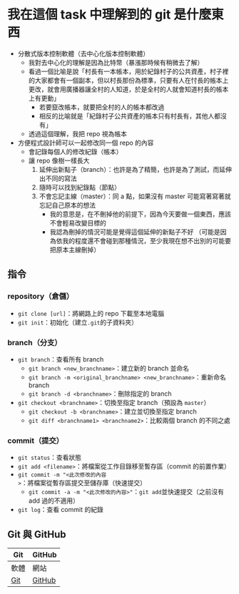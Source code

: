 我在這個 task 中理解到的 git 是什麼東西
=====================================

- 分散式版本控制軟體（去中心化版本控制軟體）
	- 我對去中心化的理解是因為比特幣（暴漲那時候有稍微去了解）
	- 看過一個比喻是說「村長有一本帳本，用於紀錄村子的公共資產，村子裡的大家都會有一個副本，但以村長那份為標準，只要有人在忖長的帳本上更改，就會用廣播器讓全村的人知道，於是全村的人就會知道村長的帳本上有更動」
		- 若要竄改帳本，就要把全村的人的帳本都改過
		- 相反的比喻就是「紀錄村子公共資產的帳本只有村長有，其他人都沒有」
	- 透過這個理解，我把 repo 視為帳本
- 方便程式設計師可以一起修改同一個 repo 的內容
	- 會記錄每個人的修改紀錄（帳本）
	- 讓 repo 像樹一樣長大
		1. 延伸出新點子（branch）：也許是為了精簡，也許是為了測試，而延伸出不同的寫法
		2. 隨時可以找到紀錄點（節點）
		3. 不會忘記主線（master）：同 a 點，如果沒有 master 可能寫著寫著就忘記自己原本的想法
			- 我的意思是，在不刪掉他的前提下，因為今天要做一個東西，應該不會輕易改變目標的
			- 我認為刪掉的情況可能是覺得這個延伸的新點子不好
			（可能是因為依我的程度還不會碰到那種情況，至少我現在想不出別的可能要把原本主線刪掉）		

指令
-----

### repository（倉儲） ###
- `git clone [url]`：將網路上的 repo 下載至本地電腦
- `git init`：初始化（建立`.git`的子資料夾）


### branch（分支） ###
- `git branch`：查看所有 branch
	- `git branch <new_branchname>`：建立新的 branch 並命名
	- `git branch -m <original_branchname> <new_branchname>`：重新命名 branch
	- `git branch -d <branchname>`：刪除指定的 branch
- `git checkout <branchname>`：切換至指定 branch（預設為 `master`）
	- `git checkout -b <branchname>`：建立並切換至指定 branch
	- `git diff <branchname1> <branchname2>`：比較兩個 branch 的不同之處


### commit（提交） ###
- `git status`：查看狀態
- `git add <filename>`：將檔案從工作目錄移至暫存區（commit 的前置作業）
- `git commit -m "<此次修改的內容>`：將檔案從暫存區提交至儲存庫（快速提交）
	- `git commit -a -m "<此次修改的內容>"`：`git add`並快速提交（之前沒有 add 過的不適用）
- `git log`：查看 commit 的紀錄


Git 與 GitHub
-------------
| Git |	GitHub |
| ----- | ----- |
| 軟體 | 網站 |
| [Git](https://git-scm.com/) | [GitHub](https://github.com/) |
